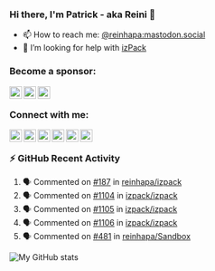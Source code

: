 [bluesky]: https://bsky.app/profile/reini.dev
[facebook]: https://facebook.com/reinhapa
[github]: https://github.com/reinhapa/
[linkedin]: https://linkedin.com/in/preinhart/
[mastodon]: https://mastodon.social/@reinhapa
[twitter]: https://twitter.com/reinhapa
[website]: https://reini.net/
[youtube]: https://www.youtube.com/reinhapa

### Hi there, I'm Patrick - aka Reini 👋

- 📫 How to reach me: [@reinhapa:mastodon.social][mastodon]
- 🤔 I’m looking for help with [izPack](https://github.com/izpack/izpack)

<!--
- 🔭 I’m currently working on ...
- 🌱 I’m currently learning ...
- 👯 I’m looking to collaborate on ...
- 🤔 I’m looking for help with ...
- 💬 Ask me about ...
- 📫 How to reach me: ...
- 😄 Pronouns: ...
- ⚡ Fun fact: ...
-->


### Become a sponsor:

[<img align="left" alt="GitHub Sponsor" title="GitHub Sponsor" width="22px" src="https://cdn.jsdelivr.net/npm/simple-icons@v15/icons/github.svg" />](https://github.com/sponsors/reinhapa)
[<img align="left" alt="Patreon" title="Patreon" width="22px" src="https://cdn.jsdelivr.net/npm/simple-icons@v15/icons/patreon.svg" />](https://www.patreon.com/reinhapa)
[<img align="left" alt="Liberapay" title="Patreon" width="22px" src="https://cdn.jsdelivr.net/npm/simple-icons@v15/icons/liberapay.svg" />](https://liberapay.com/reinhapa)

<br>

### Connect with me:

[<img align="left" alt="my Mastodon account" title="my Mastodon account" width="22px" src="https://cdn.jsdelivr.net/npm/simple-icons@v15/icons/mastodon.svg" />][mastodon]
[<img align="left" alt="my Bluesky account" title="my Bluesky account" width="22px" src="https://cdn.jsdelivr.net/npm/simple-icons@v15/icons/bluesky.svg" />][bluesky]
[<img align="left" alt="my Twitter account" title="my Twitter account" width="22px" src="https://cdn.jsdelivr.net/npm/simple-icons@11/icons/twitter.svg" />][twitter]
[<img align="left" alt="my LinkedIn profile" title="my LinkedIn profile" width="22px" src="https://cdn.jsdelivr.net/npm/simple-icons@v13/icons/linkedin.svg" />][linkedin]
[<img align="left" alt="my GitHub profile" title="my GitHub profile" width="22px" src="https://cdn.jsdelivr.net/npm/simple-icons@v15/icons/github.svg" />][github]
[<img align="left" alt="my Facebook profile" title="my Facebook profile" width="22px" src="https://cdn.jsdelivr.net/npm/simple-icons@v15/icons/facebook.svg" />][facebook]

<!--
[<img align="left" alt="my Youtube videos" title="my Youtube videos" width="22px" src="https://cdn.jsdelivr.net/npm/simple-icons@v15/icons/youtube.svg" />][youtube]
-->
<br>


### :zap: GitHub Recent Activity

<!--START_SECTION:activity-->
1. 🗣 Commented on [#187](https://github.com/reinhapa/izpack/pull/187#issuecomment-3402260394) in [reinhapa/izpack](https://github.com/reinhapa/izpack)
2. 🗣 Commented on [#1104](https://github.com/izpack/izpack/pull/1104#issuecomment-3400548082) in [izpack/izpack](https://github.com/izpack/izpack)
3. 🗣 Commented on [#1105](https://github.com/izpack/izpack/pull/1105#issuecomment-3400518995) in [izpack/izpack](https://github.com/izpack/izpack)
4. 🗣 Commented on [#1106](https://github.com/izpack/izpack/pull/1106#issuecomment-3400487498) in [izpack/izpack](https://github.com/izpack/izpack)
5. 🗣 Commented on [#481](https://github.com/reinhapa/Sandbox/pull/481#issuecomment-3348721923) in [reinhapa/Sandbox](https://github.com/reinhapa/Sandbox)
<!--END_SECTION:activity-->

![My GitHub stats](https://github-readme-stats.vercel.app/api?username=reinhapa&count_private=true&show_icons=true)

